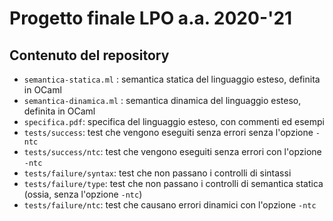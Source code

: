 # Progetto finale LPO a.a. 2020-'21

## Contenuto del repository

* `semantica-statica.ml` : semantica statica del linguaggio esteso, definita in OCaml
* `semantica-dinamica.ml` : semantica dinamica del linguaggio esteso, definita in OCaml
* `specifica.pdf`: specifica del linguaggio esteso, con commenti ed esempi
* `tests/success`: test che vengono eseguiti senza errori senza l'opzione `-ntc`
* `tests/success/ntc`: test che vengono eseguiti senza errori con l'opzione `-ntc`
* `tests/failure/syntax`: test che non passano i controlli di sintassi 
* `tests/failure/type`: test che non passano i controlli di semantica statica (ossia, senza l'opzione `-ntc`)
* `tests/failure/ntc`: test che causano errori dinamici con l'opzione `-ntc`
